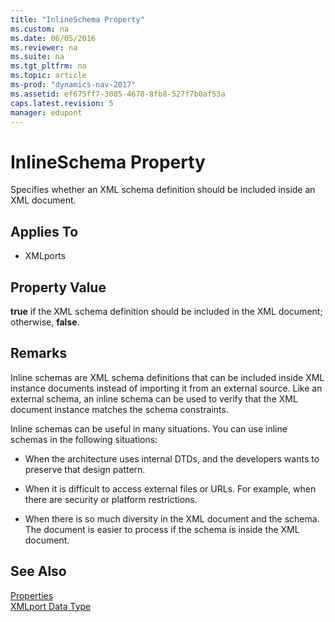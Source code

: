 ```yaml
---
title: "InlineSchema Property"
ms.custom: na
ms.date: 06/05/2016
ms.reviewer: na
ms.suite: na
ms.tgt_pltfrm: na
ms.topic: article
ms-prod: "dynamics-nav-2017"
ms.assetid: ef675ff7-3085-4678-8fb8-527f7b0af53a
caps.latest.revision: 5
manager: edupont
---
```

# InlineSchema Property
Specifies whether an XML schema definition should be included inside an XML document.  
  
## Applies To  
  
-   XMLports  
  
## Property Value  
 **true** if the XML schema definition should be included in the XML document; otherwise, **false**.  
  
## Remarks  
 Inline schemas are XML schema definitions that can be included inside XML instance documents instead of importing it from an external source. Like an external schema, an inline schema can be used to verify that the XML document instance matches the schema constraints.  
  
 Inline schemas can be useful in many situations. You can use inline schemas in the following situations:  
  
-   When the architecture uses internal DTDs, and the developers wants to preserve that design pattern.  
  
-   When it is difficult to access external files or URLs. For example, when there are security or platform restrictions.  
  
-   When there is so much diversity in the XML document and the schema. The document is easier to process if the schema is inside the XML document.  
  
## See Also  
 [Properties](Properties.md)   
 [XMLport Data Type](XMLport-Data-Type.md)